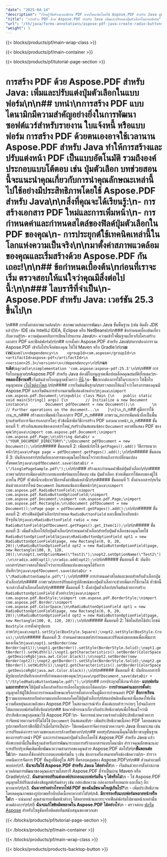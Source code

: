 ```yaml
---
"date": "2025-04-14"
"description": "เรียนรู้วิธีสร้างแบบฟอร์ม PDF แบบไดนามิกโดยใช้ Aspose.PDF สำหรับ Java คู่มือนี้ครอบคลุมถึงการเพิ่มและกำหนดรูปแบบของปุ่มตัวเลือก ซึ่งจะทำให้เอกสารของคุณเป็นแบบโต้ตอบได้"
"title": "การสร้าง PDF ด้วย Aspose.PDF สำหรับ Java เพิ่มและปรับแต่งปุ่มตัวเลือกในแบบฟอร์ม"
"url": "/th/java/forms-annotations/aspose-pdf-java-create-radio-buttons/"
"weight": 1
---
```


{{< blocks/products/pf/main-wrap-class >}}

{{< blocks/products/pf/main-container >}}

{{< blocks/products/pf/tutorial-page-section >}}
# การสร้าง PDF ด้วย Aspose.PDF สำหรับ Java: เพิ่มและปรับแต่งปุ่มตัวเลือกในแบบฟอร์ม\n\n## บทนำ\nการสร้าง PDF แบบไดนามิกมีความสำคัญอย่างยิ่งในการพัฒนาซอฟต์แวร์สำหรับรายงาน ใบแจ้งหนี้ หรือแบบฟอร์ม การสร้าง PDF ด้วยตนเองอาจใช้เวลานาน **Aspose.PDF สำหรับ Java** ทำให้การสร้างและปรับแต่งหน้า PDF เป็นแบบอัตโนมัติ รวมถึงองค์ประกอบแบบโต้ตอบ เช่น ปุ่มตัวเลือก บทช่วยสอนนี้จะแนะนำคุณเกี่ยวกับการนำคุณลักษณะเหล่านี้ไปใช้อย่างมีประสิทธิภาพโดยใช้ Aspose.PDF สำหรับ Java\n\n**สิ่งที่คุณจะได้เรียนรู้:**\n- การสร้างเอกสาร PDF ใหม่และการเพิ่มหน้า\n- การกำหนดค่าและกำหนดสไตล์ของฟิลด์ปุ่มตัวเลือกใน PDF ของคุณ\n- การประยุกต์ใช้เทคนิคเหล่านี้ในโลกแห่งความเป็นจริง\n\nมาตั้งค่าสภาพแวดล้อมของคุณและเริ่มสร้างด้วย Aspose.PDF กันเถอะ!\n\n## ข้อกำหนดเบื้องต้น\nก่อนที่เราจะเริ่ม ตรวจสอบให้แน่ใจว่าคุณมีสิ่งต่อไปนี้:\n\n### ไลบรารีที่จำเป็น\n- **Aspose.PDF สำหรับ Java**: เวอร์ชัน 25.3 ขึ้นไป\n  
\n### การตั้งค่าสภาพแวดล้อม\n- สภาพแวดล้อมการพัฒนา Java ขั้นพื้นฐาน (เช่น ติดตั้ง JDK แล้ว)\n- IDE เช่น IntelliJ IDEA, Eclipse หรือ NetBeans\n\n### ข้อกำหนดเบื้องต้นเกี่ยวกับความรู้\n- ความคุ้นเคยกับการเขียนโปรแกรม Java\n- ความเข้าใจพื้นฐานเกี่ยวกับโครงสร้างเอกสาร PDF และฟิลด์ฟอร์ม\n\n## การตั้งค่า Aspose.PDF สำหรับ Java\nหากต้องการรวม Aspose.PDF เข้ากับโปรเจ็กต์ของคุณ ให้ใช้ Maven หรือ Gradle:\n\n**เมเวน**\น```xml\n<dependency>\n    <groupId>com.aspose</groupId>\n    <artifactId>aspose-pdf</artifactId>\n    <version>25.3</version>\n</dependency>\n```\n\n**แกรเดิล**\น```gradle\nimplementation 'com.aspose:aspose-pdf:25.3'\n```\n\n### การรับใบอนุญาต\nAspose.PDF สำหรับ Java ต้องมีใบอนุญาตเพื่อปลดล็อคคุณสมบัติทั้งหมด:\n- **ทดลองใช้งานฟรี**:เริ่มต้นด้วยใบอนุญาตชั่วคราว [ที่นี่](https://purchase.aspose.com/temporary-license/).\น- **ซื้อ**:หากต้องการใช้ในระยะยาว ให้ซื้อใบอนุญาตบน [เว็บไซต์อาโพส](https://purchase.aspose.com/buy).\n\n#### การเริ่มต้นพื้นฐาน\nตรวจสอบให้แน่ใจว่าโครงการของคุณมี Aspose.PDF และเริ่มต้นการทำงานตามที่แสดงด้านล่าง:\n```java\nimport com.aspose.pdf.Document;\n\npublic class Main {\n    public static void main(String[] args) {\n        // Initialize a new Document instance\n        Document pdfDocument = new Document();\n        \n        // Further operations on the document...\n    }\n}\n```_n_n## คู่มือการใช้งาน_n_n### สร้างและเพิ่มหน้าในเอกสาร PDF_n_n#### ภาพรวม_nการเพิ่มหน้าถือเป็นพื้นฐานสำหรับการจัดการเอกสารใดๆ หัวข้อนี้สาธิตวิธีการสร้าง PDF และผนวกหน้า_n_n##### ขั้นตอนที่ 1: สร้างอินสแตนซ์ของเอกสารใหม่_nสร้างอินสแตนซ์ของ `Document` คลาสที่แสดง PDF ของคุณ:\n```java\nimport com.aspose.pdf.Document;\nimport com.aspose.pdf.Page;\n\nString dataDir = \"YOUR_DOCUMENT_DIRECTORY\";\nDocument pdfDocument = new Document();\n```\n\n##### ขั้นตอนที่ 2: เพิ่มหน้า\nใช้ `getPages().add()` วิธีการผนวกหน้า:\n```java\nPage page = pdfDocument.getPages().add();\n```\n\n##### ขั้นตอนที่ 3: บันทึกเอกสาร\nบันทึกเอกสารของคุณโดยให้แน่ใจว่าสะท้อนถึงการเปลี่ยนแปลงทั้งหมด:\n```java\npdfDocument.save(dataDir + \"/SinglePageSample.pdf\");\n```\n\n### สร้างและกำหนดค่าฟิลด์ปุ่มตัวเลือก\n\n#### ภาพรวม\nการเพิ่มองค์ประกอบแบบฟอร์มแบบโต้ตอบ เช่น ปุ่มตัวเลือก ช่วยเพิ่มการโต้ตอบของผู้ใช้ภายใน PDF หัวข้อนี้จะอธิบายวิธีการตั้งค่าฟิลด์เหล่านี้\n\n##### ขั้นตอนที่ 1: ตั้งค่าเอกสาร\nเริ่มต้นด้วยเอกสารใหม่ `Document` อินสแตนซ์และเพิ่มหน้า:\n```java\nimport com.aspose.pdf.RadioButtonField;\nimport com.aspose.pdf.RadioButtonOptionField;\nimport com.aspose.pdf.Document;\nimport com.aspose.pdf.Page;\nimport com.aspose.pdf.Rectangle;\n\nDocument pdfDocument = new Document();\nPage page = pdfDocument.getPages().add();\n```\n\n##### ขั้นตอนที่ 2: สร้างฟิลด์ปุ่มตัวเลือก\nกำหนด `RadioButtonField` และเชื่อมโยงกับหน้าปัจจุบัน:\n```java\nRadioButtonField radio = new RadioButtonField(pdfDocument.getPages().get_Item(1));\n```\n\n##### ขั้นตอนที่ 3: เพิ่มตัวเลือกให้กับปุ่มตัวเลือก\nกำหนดค่าตัวเลือกสำหรับปุ่มตัวเลือกของคุณโดยใช้ `RadioButtonOptionField`:\น```java\nRadioButtonOptionField opt1 = new RadioButtonOptionField(page, new Rectangle(0, 0, 20, 20));\nRadioButtonOptionField opt2 = new RadioButtonOptionField(page, new Rectangle(100, 0, 120, 20));\n\nopt1.setOptionName(\"Test1\");\nopt2.setOptionName(\"Test2\");\n\nradio.add(opt1);\nradio.add(opt2);\n```\n\n##### ขั้นตอนที่ 4: บันทึกเอกสาร\nตรวจสอบให้แน่ใจว่าการเปลี่ยนแปลงของคุณได้รับการบันทึก:\n```java\npdfDocument.save(dataDir + \"/RadioButtonSample.pdf\");\n```\n\n### การกำหนดค่าสไตล์และขอบสำหรับตัวเลือกปุ่มตัวเลือก\n\n#### ภาพรวม\nการปรับแต่งรูปลักษณ์ของปุ่มตัวเลือกจะช่วยเพิ่มการใช้งานได้ หัวข้อนี้จะกล่าวถึงตัวเลือกสไตล์\n\n##### ขั้นตอนที่ 1: ตั้งค่าปุ่มตัวเลือก\nเริ่มต้นด้วยการสร้าง `RadioButtonOptionField` ตัวอย่าง:\n```java\nimport com.aspose.pdf.BoxStyle;\nimport com.aspose.pdf.BorderStyle;\nimport com.aspose.pdf.Border;\nimport com.aspose.pdf.ColorSpace;\n\nRadioButtonOptionField opt1 = new RadioButtonOptionField(page, new Rectangle(0, 0, 20, 20));\nRadioButtonOptionField opt2 = new RadioButtonOptionField(page, new Rectangle(100, 0, 120, 20));\n```\n\n##### ขั้นตอนที่ 2: ใช้สไตล์\nใช้ประโยชน์ `BoxStyle` การตั้งค่ารูปแบบภาพ:\n```java\nopt1.setStyle(BoxStyle.Square);\nopt2.setStyle(BoxStyle.Cross);\n```\n\n##### ขั้นตอนที่ 3: กำหนดค่าขอบเขต\nกำหนดและปรับแต่งขอบเขตเพื่อเพิ่มการมองเห็น:\n```java\nopt1.setBorder(new Border(opt1));\nopt1.getBorder().setStyle(BorderStyle.Solid);\nopt1.getBorder().setWidth(1);\nopt1.getCharacteristics().setBorder(ColorSpace.getDeviceRgb(java.awt.Color.black));\n\nopt2.setBorder(new Border(opt2));\nopt2.getBorder().setStyle(BorderStyle.Solid);\nopt2.getBorder().setWidth(1);\nopt2.getCharacteristics().setBorder(ColorSpace.getDeviceRgb(java.awt.Color.black));\n```\n\n##### ขั้นตอนที่ 4: บันทึกเอกสารที่มีรูปแบบ\nบันทึกเอกสารที่กำหนดเองของคุณ:\n```java\npdfDocument.save(dataDir + \"/StyledRadioButtonSample.pdf\");\n```\n\n## การประยุกต์ใช้งานจริง\n- **แบบฟอร์มและการสำรวจ**:ใช้ปุ่มตัวเลือกสำหรับการเลือกในรูปแบบโต้ตอบ\n- **การกำหนดค่าและการตั้งค่า**: อนุญาตให้ผู้ใช้เลือกการกำหนดลักษณะหรือการตั้งค่าภายในคู่มือการกำหนดค่า PDF **สื่อการเรียนรู้**:รวมแบบทดสอบกับคำถามแบบเลือกตอบโดยใช้ปุ่มตัวเลือก\n\nแอปพลิเคชันเหล่านี้แสดงให้เห็นความยืดหยุ่นและพลังของ Aspose.PDF ในสถานการณ์จริง ตั้งแต่แบบสำรวจง่ายๆ ไปจนถึงการโต้ตอบแบบฟอร์มที่ซับซ้อน\n\n## ข้อควรพิจารณาเกี่ยวกับประสิทธิภาพ\nเพื่อให้แน่ใจว่ามีประสิทธิภาพสูงสุดขณะใช้ Aspose.PDF:\n- จัดการหน่วยความจำอย่างมีประสิทธิภาพด้วยการกำจัดหน่วยความจำที่ไม่ได้ใช้ `Document` อินสแตนซ์\n- เพิ่มประสิทธิภาพเนื้อหา PDF โดยลดขนาดรูปภาพหรือกราฟิกที่ฝังไว้เมื่อไม่จำเป็น\n- ใช้เทคนิคการจัดการหน่วยความจำ Java ที่เหมาะสม เช่น การปรับแต่งการรวบรวมขยะและการล้างทรัพยากร\n\n## บทสรุป\nตอนนี้คุณได้เชี่ยวชาญพื้นฐานของการสร้างหน้า PDF และการกำหนดค่าปุ่มตัวเลือกโดยใช้ Aspose.PDF สำหรับ Java แล้ว ทักษะเหล่านี้เป็นพื้นฐานสำหรับการพัฒนาระบบการสร้างเอกสารแบบไดนามิก สำรวจคุณลักษณะและการปรับปรุงเพิ่มเติมเพื่อพัฒนาความสามารถของคุณด้วย Aspose.PDF ต่อไป\n\n**ขั้นตอนต่อไป:**\n- ทดลองใช้องค์ประกอบแบบฟอร์มอื่น ๆ เช่น ช่องกาเครื่องหมายหรือช่องข้อความ\n- สำรวจเทคนิคการจัดการ PDF ขั้นสูงที่มีอยู่ใน API ที่ครอบคลุมของ Aspose.PDF\n\n## ส่วนคำถามที่พบบ่อย\n1. **ฉันจะเริ่มใช้ Aspose.PDF สำหรับ Java ได้อย่างไร**\n - เริ่มต้นด้วยการตั้งค่าสภาพแวดล้อมการพัฒนาของคุณและรวมไลบรารี Aspose.PDF ที่จำเป็นผ่าน Maven หรือ Gradle\n\n2. **ฉันสามารถปรับแต่งองค์ประกอบแบบฟอร์มอื่น ๆ ได้หรือไม่**\n - ใช่ Aspose.PDF อนุญาตให้ปรับแต่งช่องข้อมูลฟอร์มต่างๆ เช่น กล่องข้อความ กล่องกาเครื่องหมาย และอื่นๆ อีกมากมาย\n\n3. **ฉันควรทำอย่างไรหากไฟล์ PDF ของฉันมีขนาดใหญ่เกินไป?**\n - เพิ่มประสิทธิภาพโดยลดคุณภาพของรูปภาพหรือบีบอัดเนื้อหาหากทำได้\n\n4. **มีการรองรับแบบฟอร์มหลายหน้าหรือไม่**\n - แน่นอน! คุณสามารถเพิ่มหน้าต่างๆ ได้หลายหน้าและกระจายฟิลด์ฟอร์มไปตามหน้าเหล่านั้นตามต้องการ\n\n5 **ฉันจะแก้ไขข้อผิดพลาดใน Aspose.PDF ได้อย่างไร**\n - ตรวจสอบ [ฟอรั่ม Aspose](https://forum.aspose.com/c/pdf/10) สำหรับโซลูชันหรือติดต่อทีมสนับสนุนของพวกเขา

{{< /blocks/products/pf/tutorial-page-section >}}

{{< /blocks/products/pf/main-container >}}

{{< /blocks/products/pf/main-wrap-class >}}

{{< blocks/products/products-backtop-button >}}